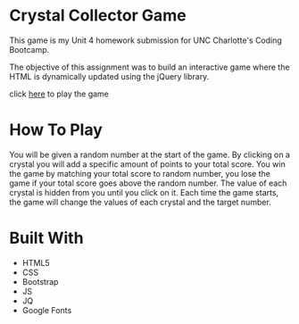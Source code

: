 # Crystal Collector Game

This game is my Unit 4 homework submission for UNC Charlotte's Coding Bootcamp.

The objective of this assignment was to build an interactive game where the HTML is dynamically updated using the jQuery library.

click [here](https://704kia.github.io/unit-4-game/) to play the game

# How To Play

You will be given a random number at the start of the game.
By clicking on a crystal you will add a specific amount of points to your total score.
You win the game by matching your total score to random number, you lose the game if your total score goes
above the random number. The value of each crystal is hidden from you until you click on it.
Each time the game starts, the game will change the values of each crystal and the target number. 

# Built With

* HTML5
* CSS
* Bootstrap
* JS
* JQ
* Google Fonts
